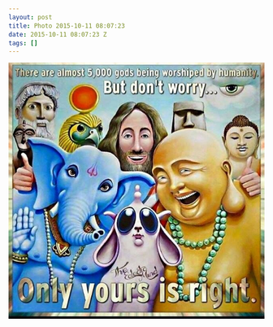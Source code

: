 ```yaml
---
layout: post
title: Photo 2015-10-11 08:07:23
date: 2015-10-11 08:07:23 Z
tags: []
---
```

![](/media/2015/10/130934890988.jpg)
